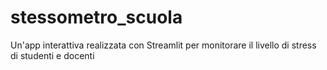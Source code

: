 # stessometro_scuola
Un'app interattiva realizzata con Streamlit per monitorare il livello di stress di studenti e docenti
